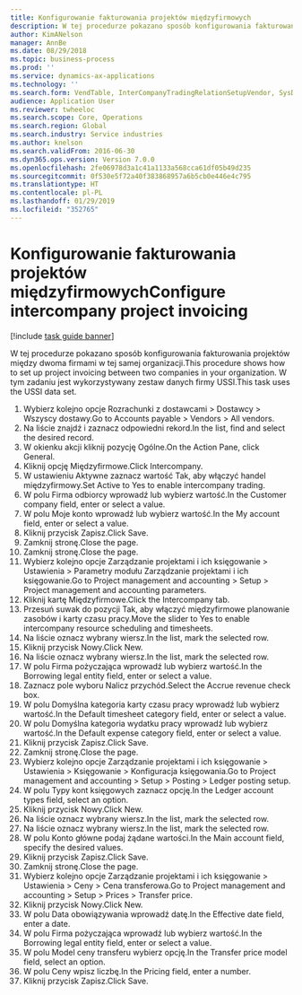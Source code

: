 ```yaml
---
title: Konfigurowanie fakturowania projektów międzyfirmowych
description: W tej procedurze pokazano sposób konfigurowania fakturowania projektów między dwoma firmami w tej samej organizacji.
author: KimANelson
manager: AnnBe
ms.date: 08/29/2018
ms.topic: business-process
ms.prod: ''
ms.service: dynamics-ax-applications
ms.technology: ''
ms.search.form: VendTable, InterCompanyTradingRelationSetupVendor, SysDataAreaSelectLookup, ProjParameters, ProjPosting, ProjTransferPrice
audience: Application User
ms.reviewer: twheeloc
ms.search.scope: Core, Operations
ms.search.region: Global
ms.search.industry: Service industries
ms.author: knelson
ms.search.validFrom: 2016-06-30
ms.dyn365.ops.version: Version 7.0.0
ms.openlocfilehash: 2fe06978d3a1c41a1133a568cca61df05b49d235
ms.sourcegitcommit: 0f530e5f72a40f383868957a6b5cb0e446e4c795
ms.translationtype: HT
ms.contentlocale: pl-PL
ms.lasthandoff: 01/29/2019
ms.locfileid: "352765"
---
```

# <a name="configure-intercompany-project-invoicing"></a><span data-ttu-id="7a06d-103">Konfigurowanie fakturowania projektów międzyfirmowych</span><span class="sxs-lookup"><span data-stu-id="7a06d-103">Configure intercompany project invoicing</span></span>

[!include [task guide banner](../../includes/task-guide-banner.md)]

<span data-ttu-id="7a06d-104">W tej procedurze pokazano sposób konfigurowania fakturowania projektów między dwoma firmami w tej samej organizacji.</span><span class="sxs-lookup"><span data-stu-id="7a06d-104">This procedure shows how to set up project invoicing between two companies in your organization.</span></span> <span data-ttu-id="7a06d-105">W tym zadaniu jest wykorzystywany zestaw danych firmy USSI.</span><span class="sxs-lookup"><span data-stu-id="7a06d-105">This task uses the USSI data set.</span></span>

1. <span data-ttu-id="7a06d-106">Wybierz kolejno opcje Rozrachunki z dostawcami > Dostawcy > Wszyscy dostawy.</span><span class="sxs-lookup"><span data-stu-id="7a06d-106">Go to Accounts payable > Vendors > All vendors.</span></span>
2. <span data-ttu-id="7a06d-107">Na liście znajdź i zaznacz odpowiedni rekord.</span><span class="sxs-lookup"><span data-stu-id="7a06d-107">In the list, find and select the desired record.</span></span>
3. <span data-ttu-id="7a06d-108">W okienku akcji kliknij pozycję Ogólne.</span><span class="sxs-lookup"><span data-stu-id="7a06d-108">On the Action Pane, click General.</span></span>
4. <span data-ttu-id="7a06d-109">Kliknij opcję Międzyfirmowe.</span><span class="sxs-lookup"><span data-stu-id="7a06d-109">Click Intercompany.</span></span>
5. <span data-ttu-id="7a06d-110">W ustawieniu Aktywne zaznacz wartość Tak, aby włączyć handel międzyfirmowy.</span><span class="sxs-lookup"><span data-stu-id="7a06d-110">Set Active to Yes to enable intercompany trading.</span></span>
6. <span data-ttu-id="7a06d-111">W polu Firma odbiorcy wprowadź lub wybierz wartość.</span><span class="sxs-lookup"><span data-stu-id="7a06d-111">In the Customer company field, enter or select a value.</span></span>
7. <span data-ttu-id="7a06d-112">W polu Moje konto wprowadź lub wybierz wartość.</span><span class="sxs-lookup"><span data-stu-id="7a06d-112">In the My account field, enter or select a value.</span></span>
8. <span data-ttu-id="7a06d-113">Kliknij przycisk Zapisz.</span><span class="sxs-lookup"><span data-stu-id="7a06d-113">Click Save.</span></span>
9. <span data-ttu-id="7a06d-114">Zamknij stronę.</span><span class="sxs-lookup"><span data-stu-id="7a06d-114">Close the page.</span></span>
10. <span data-ttu-id="7a06d-115">Zamknij stronę.</span><span class="sxs-lookup"><span data-stu-id="7a06d-115">Close the page.</span></span>
11. <span data-ttu-id="7a06d-116">Wybierz kolejno opcje Zarządzanie projektami i ich księgowanie > Ustawienia > Parametry modułu Zarządzanie projektami i ich księgowanie.</span><span class="sxs-lookup"><span data-stu-id="7a06d-116">Go to Project management and accounting > Setup > Project management and accounting parameters.</span></span>
12. <span data-ttu-id="7a06d-117">Kliknij kartę Międzyfirmowe.</span><span class="sxs-lookup"><span data-stu-id="7a06d-117">Click the Intercompany tab.</span></span>
13. <span data-ttu-id="7a06d-118">Przesuń suwak do pozycji Tak, aby włączyć międzyfirmowe planowanie zasobów i karty czasu pracy.</span><span class="sxs-lookup"><span data-stu-id="7a06d-118">Move the slider to Yes to enable intercompany resource scheduling and timesheets.</span></span>
14. <span data-ttu-id="7a06d-119">Na liście oznacz wybrany wiersz.</span><span class="sxs-lookup"><span data-stu-id="7a06d-119">In the list, mark the selected row.</span></span>
15. <span data-ttu-id="7a06d-120">Kliknij przycisk Nowy.</span><span class="sxs-lookup"><span data-stu-id="7a06d-120">Click New.</span></span>
16. <span data-ttu-id="7a06d-121">Na liście oznacz wybrany wiersz.</span><span class="sxs-lookup"><span data-stu-id="7a06d-121">In the list, mark the selected row.</span></span>
17. <span data-ttu-id="7a06d-122">W polu Firma pożyczająca wprowadź lub wybierz wartość.</span><span class="sxs-lookup"><span data-stu-id="7a06d-122">In the Borrowing legal entity field, enter or select a value.</span></span>
18. <span data-ttu-id="7a06d-123">Zaznacz pole wyboru Nalicz przychód.</span><span class="sxs-lookup"><span data-stu-id="7a06d-123">Select the Accrue revenue check box.</span></span>
19. <span data-ttu-id="7a06d-124">W polu Domyślna kategoria karty czasu pracy wprowadź lub wybierz wartość.</span><span class="sxs-lookup"><span data-stu-id="7a06d-124">In the Default timesheet category field, enter or select a value.</span></span>
20. <span data-ttu-id="7a06d-125">W polu Domyślna kategoria wydatku pracy wprowadź lub wybierz wartość.</span><span class="sxs-lookup"><span data-stu-id="7a06d-125">In the Default expense category field, enter or select a value.</span></span>
21. <span data-ttu-id="7a06d-126">Kliknij przycisk Zapisz.</span><span class="sxs-lookup"><span data-stu-id="7a06d-126">Click Save.</span></span>
22. <span data-ttu-id="7a06d-127">Zamknij stronę.</span><span class="sxs-lookup"><span data-stu-id="7a06d-127">Close the page.</span></span>
23. <span data-ttu-id="7a06d-128">Wybierz kolejno opcje Zarządzanie projektami i ich księgowanie > Ustawienia > Księgowanie > Konfiguracja księgowania.</span><span class="sxs-lookup"><span data-stu-id="7a06d-128">Go to Project management and accounting > Setup > Posting > Ledger posting setup.</span></span>
24. <span data-ttu-id="7a06d-129">W polu Typy kont księgowych zaznacz opcję.</span><span class="sxs-lookup"><span data-stu-id="7a06d-129">In the Ledger account types field, select an option.</span></span>
25. <span data-ttu-id="7a06d-130">Kliknij przycisk Nowy.</span><span class="sxs-lookup"><span data-stu-id="7a06d-130">Click New.</span></span>
26. <span data-ttu-id="7a06d-131">Na liście oznacz wybrany wiersz.</span><span class="sxs-lookup"><span data-stu-id="7a06d-131">In the list, mark the selected row.</span></span>
27. <span data-ttu-id="7a06d-132">Na liście oznacz wybrany wiersz.</span><span class="sxs-lookup"><span data-stu-id="7a06d-132">In the list, mark the selected row.</span></span>
28. <span data-ttu-id="7a06d-133">W polu Konto główne podaj żądane wartości.</span><span class="sxs-lookup"><span data-stu-id="7a06d-133">In the Main account field, specify the desired values.</span></span>
29. <span data-ttu-id="7a06d-134">Kliknij przycisk Zapisz.</span><span class="sxs-lookup"><span data-stu-id="7a06d-134">Click Save.</span></span>
30. <span data-ttu-id="7a06d-135">Zamknij stronę.</span><span class="sxs-lookup"><span data-stu-id="7a06d-135">Close the page.</span></span>
31. <span data-ttu-id="7a06d-136">Wybierz kolejno opcje Zarządzanie projektami i ich księgowanie > Ustawienia > Ceny > Cena transferowa.</span><span class="sxs-lookup"><span data-stu-id="7a06d-136">Go to Project management and accounting > Setup > Prices > Transfer price.</span></span>
32. <span data-ttu-id="7a06d-137">Kliknij przycisk Nowy.</span><span class="sxs-lookup"><span data-stu-id="7a06d-137">Click New.</span></span>
33. <span data-ttu-id="7a06d-138">W polu Data obowiązywania wprowadź datę.</span><span class="sxs-lookup"><span data-stu-id="7a06d-138">In the Effective date field, enter a date.</span></span>
34. <span data-ttu-id="7a06d-139">W polu Firma pożyczająca wprowadź lub wybierz wartość.</span><span class="sxs-lookup"><span data-stu-id="7a06d-139">In the Borrowing legal entity field, enter or select a value.</span></span>
35. <span data-ttu-id="7a06d-140">W polu Model ceny transferu wybierz opcję.</span><span class="sxs-lookup"><span data-stu-id="7a06d-140">In the Transfer price model field, select an option.</span></span>
36. <span data-ttu-id="7a06d-141">W polu Ceny wpisz liczbę.</span><span class="sxs-lookup"><span data-stu-id="7a06d-141">In the Pricing field, enter a number.</span></span>
37. <span data-ttu-id="7a06d-142">Kliknij przycisk Zapisz.</span><span class="sxs-lookup"><span data-stu-id="7a06d-142">Click Save.</span></span>

